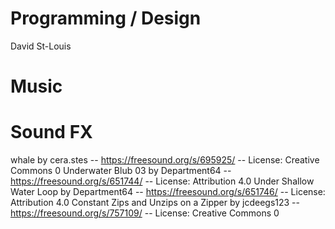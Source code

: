 # Programming / Design
David St-Louis

# Music

# Sound FX
whale by cera.stes -- https://freesound.org/s/695925/ -- License: Creative Commons 0
Underwater Blub 03 by Department64 -- https://freesound.org/s/651744/ -- License: Attribution 4.0
Under Shallow Water Loop by Department64 -- https://freesound.org/s/651746/ -- License: Attribution 4.0
Constant Zips and Unzips on a Zipper by jcdeegs123 -- https://freesound.org/s/757109/ -- License: Creative Commons 0
